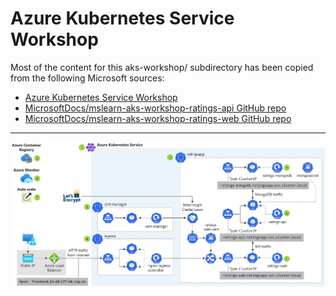 # Azure Kubernetes Service Workshop

Most of the content for this aks-workshop/ subdirectory has been copied from the following Microsoft sources:

- [Azure Kubernetes Service Workshop](https://docs.microsoft.com/en-us/learn/modules/aks-workshop/)
- [MicrosoftDocs/mslearn-aks-workshop-ratings-api GitHub repo](https://github.com/MicrosoftDocs/mslearn-aks-workshop-ratings-api) 
- [MicrosoftDocs/mslearn-aks-workshop-ratings-web GitHub repo](https://github.com/MicrosoftDocs/mslearn-aks-workshop-ratings-web) 

---

![architecture](img/02-arch.svg)
